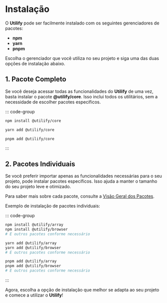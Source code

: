 # Instalação

O **Utilify** pode ser facilmente instalado com os seguintes gerenciadores de pacotes:

- **npm**
- **yarn**
- **pnpm**

Escolha o gerenciador que você utiliza no seu projeto e siga uma das duas opções de instalação abaixo.

## 1. Pacote Completo

Se você deseja acessar todas as funcionalidades do **Utilify** de uma vez, basta instalar o pacote **@utilify/core**. Isso inclui todos os utilitários, sem a necessidade de escolher pacotes específicos.

::: code-group
```bash
npm install @utilify/core
```
```bash
yarn add @utilify/core
```
```bash
pnpm add @utilify/core
```
:::

## 2. Pacotes Individuais

Se você preferir importar apenas as funcionalidades necessárias para o seu projeto, pode instalar pacotes específicos. Isso ajuda a manter o tamanho do seu projeto leve e otimizado.

Para saber mais sobre cada pacote, consulte a [Visão Geral dos Pacotes](./overview).

Exemplo de instalação de pacotes individuais:

::: code-group
```bash
npm install @utilify/array
npm install @utilify/browser
# E outros pacotes conforme necessário
```
```bash
yarn add @utilify/array
yarn add @utilify/browser
# E outros pacotes conforme necessário
```
```bash
pnpm add @utilify/array
pnpm add @utilify/browser
# E outros pacotes conforme necessário
```
:::

Agora, escolha a opção de instalação que melhor se adapta ao seu projeto e comece a utilizar o **Utilify**!